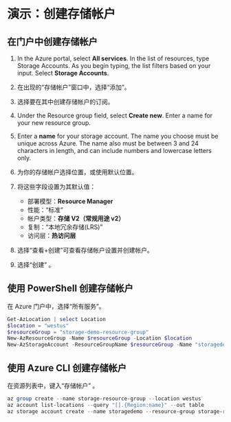 # <a name="demonstration-create-storage-accounts"></a>演示：创建存储帐户

## <a name="create-a-storage-account-in-the-portal"></a>在门户中创建存储帐户

1.  In the Azure portal, select <bpt id="p1">**</bpt>All services<ept id="p1">**</ept>. In the list of resources, type Storage Accounts. As you begin typing, the list filters based on your input. Select <bpt id="p1">**</bpt>Storage Accounts<ept id="p1">**</ept>.
2.  在出现的“存储帐户”窗口中，选择“添加”。
3.  选择要在其中创建存储帐户的订阅。
4.  Under the Resource group field, select <bpt id="p1">**</bpt>Create new<ept id="p1">**</ept>. Enter a name for your new resource group.
5.  Enter a <bpt id="p1">**</bpt>name<ept id="p1">**</ept> for your storage account. The name you choose must be unique across Azure. The name also must be between 3 and 24 characters in length, and can include numbers and lowercase letters only.
6.  为你的存储帐户选择位置，或使用默认位置。
7.  将这些字段设置为其默认值：

     * 部署模型：**Resource Manager**
     * 性能：“标准”
     * 帐户类型：**存储 V2（常规用途 v2）**
     * 复制：“本地冗余存储(LRS)”
     * 访问层：**热访问层**

8.  选择“查看+创建”可查看存储帐户设置并创建帐户。
9.  选择“创建”  。

## <a name="create-a-storage-account-using-powershell"></a>使用 PowerShell 创建存储帐户

在 Azure 门户中，选择“所有服务”。

```PowerShell
Get-AzLocation | select Location 
$location = "westus" 
$resourceGroup = "storage-demo-resource-group" 
New-AzResourceGroup -Name $resourceGroup -Location $location 
New-AzStorageAccount -ResourceGroupName $resourceGroup -Name "storagedemo" -Location $location -SkuName Standard_LRS -Kind StorageV2 
```

## <a name="create-a-storage-account-using-azure-cli"></a>使用 Azure CLI 创建存储帐户

在资源列表中，键入“存储帐户”  。

```PowerShell
az group create --name storage-resource-group --location westus 
az account list-locations --query "[].{Region:name}" --out table 
az storage account create --name storagedemo --resource-group storage-resource-group --location westus --sku Standard_LRS --kind StorageV2 
```